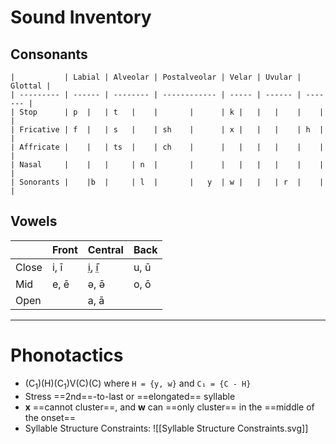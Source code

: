 # Sound Inventory
## Consonants
```
|           | Labial | Alveolar | Postalveolar | Velar | Uvular | Glottal |
| --------- | ------ | -------- | ------------ | ----- | ------ | ------- |
| Stop      | p  |   | t   |    |       |      | k |   |   |    |    |    |
| Fricative | f  |   | s   |    | sh    |      | x |   |   |    | h  |    |
| Affricate |    |   | ts  |    | ch    |      |   |   |   |    |    |    |
| Nasal     |    |   |     | n  |       |      |   |   |   |    |    |    |
| Sonorants |    |b  |     | l  |       |   y  | w |   |   | r  |    |    |
```
## Vowels
|       | Front | Central | Back |
| ----- | ----- | ------- | ---- |
| Close | i, ī  | i̤, ̄i̤    | u, ū |
| Mid   | e, ē  | ə, ə̄    | o, ō |
| Open  |       | a, ā    |      |
___
# Phonotactics
- (C<sub>1</sub>)(H)(C<sub>1</sub>)V(C)(C) where `H = {y, w}` and `C₁ = {C - H}`
- Stress ==2nd==-to-last or ==elongated== syllable
- **x** ==cannot cluster==, and **w** can ==only cluster== in the ==middle of the onset==
- Syllable Structure Constraints:
	![[Syllable Structure Constraints.svg]]
